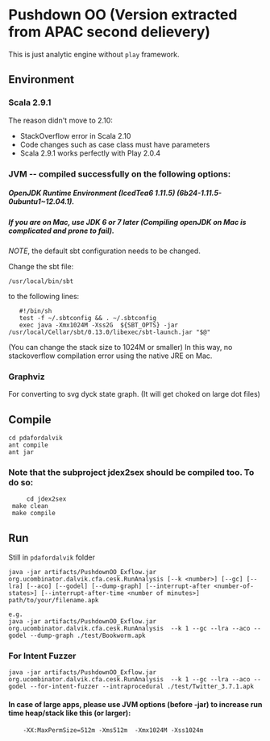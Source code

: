 
# Pushdown OO (Version extracted from APAC second delievery)

This is just analytic engine without `play` framework. 

## Environment

### Scala 2.9.1 

The reason didn't move to 2.10: 
* StackOverflow error in Scala 2.10
* Code changes such as case class must have parameters
* Scala 2.9.1 works perfectly with Play 2.0.4

### JVM -- compiled successfully on the following options:

##### OpenJDK Runtime Environment (IcedTea6 1.11.5) (6b24-1.11.5-0ubuntu1~12.04.1). 

##### If you are on Mac, use JDK 6 or 7 later (Compiling openJDK on Mac is complicated and prone to fail).

*NOTE*, the default sbt configuration needs to be changed.

Change  the sbt file:

	/usr/local/bin/sbt

to the following lines:

       #!/bin/sh
       test -f ~/.sbtconfig && . ~/.sbtconfig
       exec java -Xmx1024M -Xss2G  ${SBT_OPTS} -jar /usr/local/Cellar/sbt/0.13.0/libexec/sbt-launch.jar "$@"

(You can change the stack size to 1024M or smaller)
In this way, no stackoverflow compilation error using the native JRE on Mac.

### Graphviz 

For converting to svg dyck state graph. (It will get choked on large dot files)

## Compile

	cd pdafordalvik
	ant compile
	ant jar

### Note that the subproject jdex2sex should be compiled too. To do so:

    	 cd jdex2sex
	 make clean
	 make compile
	 

## Run
Still in `pdafordalvik` folder
	

	java -jar artifacts/PushdownOO_Exflow.jar org.ucombinator.dalvik.cfa.cesk.RunAnalysis [--k <number>] [--gc] [--lra] [--aco] [--godel] [--dump-graph] [--interrupt-after <number-of-states>] [--interrupt-after-time <number of minutes>] path/to/your/filename.apk
	
	e.g.
	java -jar artifacts/PushdownOO_Exflow.jar org.ucombinator.dalvik.cfa.cesk.RunAnalysis  --k 1 --gc --lra --aco --godel --dump-graph ./test/Bookworm.apk
	
### For Intent Fuzzer

	java -jar artifacts/PushdownOO_Exflow.jar org.ucombinator.dalvik.cfa.cesk.RunAnalysis  --k 1 --gc --lra --aco --godel --for-intent-fuzzer --intraprocedural ./test/Twitter_3.7.1.apk

#### In case of large apps, please use JVM options (before -jar) to increase run time heap/stack like this (or larger):
     	-XX:MaxPermSize=512m -Xms512m  -Xmx1024M -Xss1024m
	